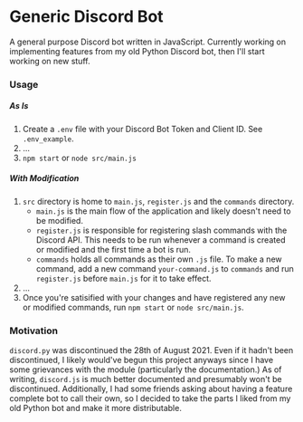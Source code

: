 # Generic Discord Bot

A general purpose Discord bot written in JavaScript. Currently working on implementing features from my old Python Discord bot, then I'll start working on new stuff. 

### Usage

##### As Is

1. Create a `.env` file with your Discord Bot Token and Client ID. See `.env_example`. 
2. ...
99. `npm start` or `node src/main.js`

##### With Modification

1. `src` directory is home to `main.js`, `register.js` and the `commands` directory. 
    - `main.js` is the main flow of the application and likely doesn't need to be modified. 
    - `register.js` is responsible for registering slash commands with the Discord API. This needs to be run whenever a command is created or modified and the first time a bot is run. 
    - `commands` holds all commands as their own `.js` file. To make a new command, add a new command `your-command.js` to `commands` and run `register.js` before `main.js` for it to take effect. 
2. ...
99. Once you're satisified with your changes and have registered any new or modified commands, run `npm start` or `node src/main.js`. 

### Motivation 

`discord.py` was discontinued the 28th of August 2021. Even if it hadn't been discontinued, I likely would've begun this project anyways since I have some grievances with the module (particularly the documentation.) As of writing, `discord.js` is much better documented and presumably won't be discontinued. Additionally, I had some friends asking about having a feature complete bot to call their own, so I decided to take the parts I liked from my old Python bot and make it more distributable. 